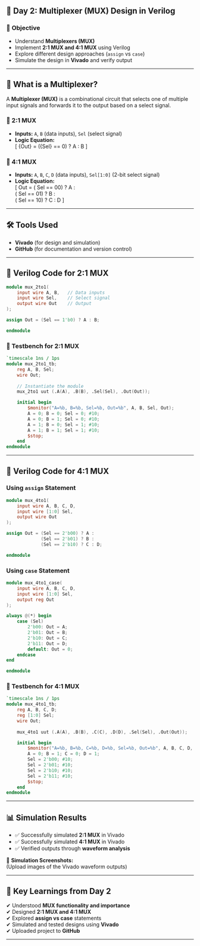 ## **🚀 Day 2: Multiplexer (MUX) Design in Verilog**

### 📌 **Objective**
- Understand **Multiplexers (MUX)**
- Implement **2:1 MUX and 4:1 MUX** using Verilog
- Explore different design approaches (`assign` vs `case`)
- Simulate the design in **Vivado** and verify output

---

## **📖 What is a Multiplexer?**
A **Multiplexer (MUX)** is a combinational circuit that selects one of multiple input signals and forwards it to the output based on a select signal.

### **🔹 2:1 MUX**
- **Inputs:** `A`, `B` (data inputs), `Sel` (select signal)  
- **Logic Equation:**  
  [ {Out} = ({Sel} == 0) ? A : B ]

### **🔹 4:1 MUX**
- **Inputs:** `A`, `B`, `C`, `D` (data inputs), `Sel[1:0]` (2-bit select signal)
- **Logic Equation:**  
  [ Out = ( Sel == 00) ? A :  
                 ( Sel == 01) ? B :  
                 ( Sel == 10) ? C : D ]

---

## **🛠 Tools Used**
- **Vivado** (for design and simulation)
- **GitHub** (for documentation and version control)

---

## **📜 Verilog Code for 2:1 MUX**
```verilog
module mux_2to1(
    input wire A, B,   // Data inputs
    input wire Sel,    // Select signal
    output wire Out    // Output
);

assign Out = (Sel == 1'b0) ? A : B;

endmodule
```

### **🧪 Testbench for 2:1 MUX**
```verilog
`timescale 1ns / 1ps
module mux_2to1_tb;
    reg A, B, Sel;
    wire Out;
    
    // Instantiate the module
    mux_2to1 uut (.A(A), .B(B), .Sel(Sel), .Out(Out));

    initial begin
        $monitor("A=%b, B=%b, Sel=%b, Out=%b", A, B, Sel, Out);
        A = 0; B = 0; Sel = 0; #10;
        A = 0; B = 1; Sel = 0; #10;
        A = 1; B = 0; Sel = 1; #10;
        A = 1; B = 1; Sel = 1; #10;
        $stop;
    end
endmodule
```

---

## **📜 Verilog Code for 4:1 MUX**
### **Using `assign` Statement**
```verilog
module mux_4to1(
    input wire A, B, C, D,
    input wire [1:0] Sel,
    output wire Out
);

assign Out = (Sel == 2'b00) ? A :
             (Sel == 2'b01) ? B :
             (Sel == 2'b10) ? C : D;

endmodule
```

### **Using `case` Statement**
```verilog
module mux_4to1_case(
    input wire A, B, C, D,
    input wire [1:0] Sel,
    output reg Out
);

always @(*) begin
    case (Sel)
        2'b00: Out = A;
        2'b01: Out = B;
        2'b10: Out = C;
        2'b11: Out = D;
        default: Out = 0;
    endcase
end

endmodule
```

### **🧪 Testbench for 4:1 MUX**
```verilog
`timescale 1ns / 1ps
module mux_4to1_tb;
    reg A, B, C, D;
    reg [1:0] Sel;
    wire Out;
    
    mux_4to1 uut (.A(A), .B(B), .C(C), .D(D), .Sel(Sel), .Out(Out));

    initial begin
        $monitor("A=%b, B=%b, C=%b, D=%b, Sel=%b, Out=%b", A, B, C, D, Sel, Out);
        A = 0; B = 1; C = 0; D = 1;
        Sel = 2'b00; #10;
        Sel = 2'b01; #10;
        Sel = 2'b10; #10;
        Sel = 2'b11; #10;
        $stop;
    end
endmodule
```

---

## **📊 Simulation Results**
- ✅ Successfully simulated **2:1 MUX** in Vivado  
- ✅ Successfully simulated **4:1 MUX** in Vivado  
- ✅ Verified outputs through **waveform analysis**

📸 **Simulation Screenshots:**  
(Upload images of the Vivado waveform outputs)

---

## **🚀 Key Learnings from Day 2**
✔ Understood **MUX functionality and importance**  
✔ Designed **2:1 MUX and 4:1 MUX**  
✔ Explored **assign vs case** statements  
✔ Simulated and tested designs using **Vivado**  
✔ Uploaded project to **GitHub**  

---
